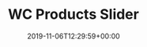 ---
title: 'WC Products Slider'
date: '2019-11-06T12:29:59+00:00'
type: docs
premium: true
draft: false
---
